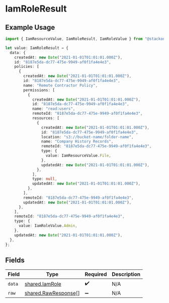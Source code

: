 # IamRoleResult

## Example Usage

```typescript
import { IamResourceValue, IamRoleResult, IamRoleValue } from "@stackone/stackone-client-ts/sdk/models/shared";

let value: IamRoleResult = {
  data: {
    createdAt: new Date("2021-01-01T01:01:01.000Z"),
    id: "8187e5da-dc77-475e-9949-af0f1fa4e4e3",
    policies: [
      {
        createdAt: new Date("2021-01-01T01:01:01.000Z"),
        id: "8187e5da-dc77-475e-9949-af0f1fa4e4e3",
        name: "Remote Contractor Policy",
        permissions: [
          {
            createdAt: new Date("2021-01-01T01:01:01.000Z"),
            id: "8187e5da-dc77-475e-9949-af0f1fa4e4e3",
            name: "read:users",
            remoteId: "8187e5da-dc77-475e-9949-af0f1fa4e4e3",
            resources: [
              {
                createdAt: new Date("2021-01-01T01:01:01.000Z"),
                id: "8187e5da-dc77-475e-9949-af0f1fa4e4e3",
                location: "s3://bucket-name/folder-name",
                name: "Company History Records",
                remoteId: "8187e5da-dc77-475e-9949-af0f1fa4e4e3",
                type: {
                  value: IamResourceValue.File,
                },
                updatedAt: new Date("2021-01-01T01:01:01.000Z"),
              },
            ],
            type: null,
            updatedAt: new Date("2021-01-01T01:01:01.000Z"),
          },
        ],
        remoteId: "8187e5da-dc77-475e-9949-af0f1fa4e4e3",
        updatedAt: new Date("2021-01-01T01:01:01.000Z"),
      },
    ],
    remoteId: "8187e5da-dc77-475e-9949-af0f1fa4e4e3",
    type: {
      value: IamRoleValue.Admin,
    },
    updatedAt: new Date("2021-01-01T01:01:01.000Z"),
  },
};
```

## Fields

| Field                                                             | Type                                                              | Required                                                          | Description                                                       |
| ----------------------------------------------------------------- | ----------------------------------------------------------------- | ----------------------------------------------------------------- | ----------------------------------------------------------------- |
| `data`                                                            | [shared.IamRole](../../../sdk/models/shared/iamrole.md)           | :heavy_check_mark:                                                | N/A                                                               |
| `raw`                                                             | [shared.RawResponse](../../../sdk/models/shared/rawresponse.md)[] | :heavy_minus_sign:                                                | N/A                                                               |